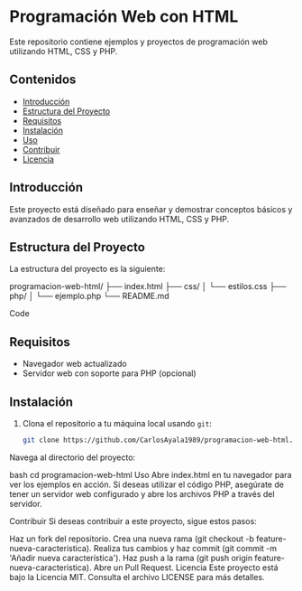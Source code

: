 # Programación Web con HTML

Este repositorio contiene ejemplos y proyectos de programación web utilizando HTML, CSS y PHP.

## Contenidos

- [Introducción](#introducción)
- [Estructura del Proyecto](#estructura-del-proyecto)
- [Requisitos](#requisitos)
- [Instalación](#instalación)
- [Uso](#uso)
- [Contribuir](#contribuir)
- [Licencia](#licencia)

## Introducción

Este proyecto está diseñado para enseñar y demostrar conceptos básicos y avanzados de desarrollo web utilizando HTML, CSS y PHP.

## Estructura del Proyecto

La estructura del proyecto es la siguiente:

programacion-web-html/ ├── index.html ├── css/ │ └── estilos.css ├── php/ │ └── ejemplo.php └── README.md

Code

## Requisitos

- Navegador web actualizado
- Servidor web con soporte para PHP (opcional)

## Instalación

1. Clona el repositorio a tu máquina local usando `git`:

   ```bash
   git clone https://github.com/CarlosAyala1989/programacion-web-html.git
Navega al directorio del proyecto:

bash
cd programacion-web-html
Uso
Abre index.html en tu navegador para ver los ejemplos en acción. Si deseas utilizar el código PHP, asegúrate de tener un servidor web configurado y abre los archivos PHP a través del servidor.

Contribuir
Si deseas contribuir a este proyecto, sigue estos pasos:

Haz un fork del repositorio.
Crea una nueva rama (git checkout -b feature-nueva-caracteristica).
Realiza tus cambios y haz commit (git commit -m 'Añadir nueva característica').
Haz push a la rama (git push origin feature-nueva-caracteristica).
Abre un Pull Request.
Licencia
Este proyecto está bajo la Licencia MIT. Consulta el archivo LICENSE para más detalles.
